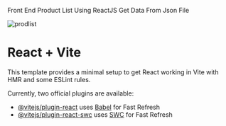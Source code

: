 Front End Product List Using ReactJS
Get Data From Json File

![prodlist](https://github.com/Okkst00/Front-End-ProductList---ReactJS/assets/99626693/baab7ec0-2c14-4dcd-a02a-866a419fef86)


# React + Vite

This template provides a minimal setup to get React working in Vite with HMR and some ESLint rules.

Currently, two official plugins are available:

- [@vitejs/plugin-react](https://github.com/vitejs/vite-plugin-react/blob/main/packages/plugin-react/README.md) uses [Babel](https://babeljs.io/) for Fast Refresh
- [@vitejs/plugin-react-swc](https://github.com/vitejs/vite-plugin-react-swc) uses [SWC](https://swc.rs/) for Fast Refresh
